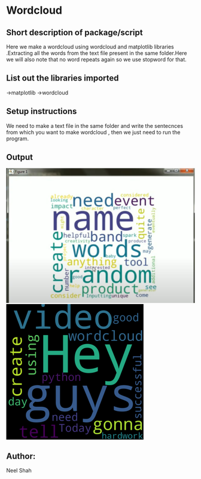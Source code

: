 # Wordcloud
## Short description of package/script
Here we make a wordcloud using wordcloud and matplotlib libraries .Extracting all the words from the text file present in the same folder.Here we will also note that no word repeats again so we use stopword for that.
## List out the libraries imported
->matplotlib
->wordcloud
## Setup instructions
We need to make a text file in the same folder and write the sentecnces from which you want to make wordcloud , then we just need to run the program.
## Output
![image](Images/output(wordcloud).png)
![image](Images/output_1(wordcloud).png)
## Author:
Neel Shah
